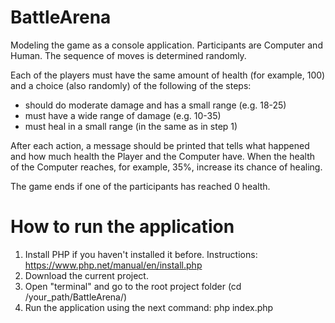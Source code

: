 # BattleArena

Modeling the game as a console application. Participants are Computer and Human. 
The sequence of moves is determined randomly. 

Each of the players must have the same amount of health (for example, 100) and a choice (also randomly) of the following of the steps:  
- should do moderate damage and has a small range (e.g. 18-25) 
- must have a wide range of damage (e.g. 10-35) 
- must heal in a small range (in the same as in step 1)  

After each action, a message should be printed that tells what happened and how much health the Player and the Computer have. 
When the health of the Computer reaches, for example, 35%, increase its chance of healing.  

The game ends if one of the participants has reached 0 health.

# How to run the application
1. Install PHP if you haven't installed it before. Instructions: https://www.php.net/manual/en/install.php
2. Download the current project.
3. Open "terminal" and go to the root project folder (cd /your_path/BattleArena/)
4. Run the application using the next command: php index.php

